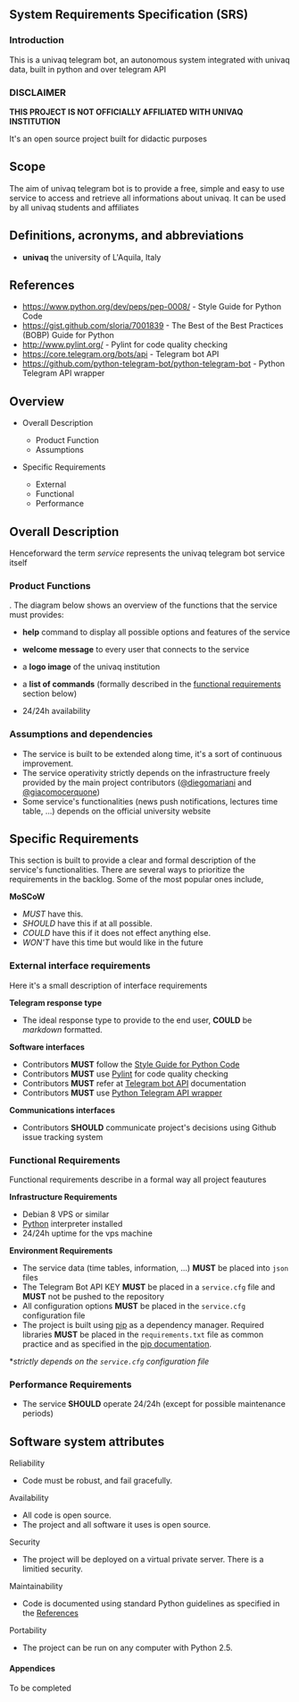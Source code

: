 ## System Requirements Specification (SRS)


### Introduction

This is a univaq telegram bot, an autonomous system integrated with univaq data, built in python and over telegram API

### DISCLAIMER ###
**THIS PROJECT IS NOT OFFICIALLY AFFILIATED WITH UNIVAQ INSTITUTION**

It's an open source project built for didactic purposes

Scope
-------

The aim of univaq telegram bot is to provide a free, simple and easy to use service to access and retrieve all informations about univaq. It can be used by all univaq students and affiliates

Definitions, acronyms, and abbreviations
----------------------------------------

- **univaq** the university of L'Aquila, Italy

References
----------

* https://www.python.org/dev/peps/pep-0008/ - Style Guide for Python Code
* https://gist.github.com/sloria/7001839 - The Best of the Best Practices (BOBP) Guide for Python
* http://www.pylint.org/ - Pylint for code quality checking
* https://core.telegram.org/bots/api - Telegram bot API
* https://github.com/python-telegram-bot/python-telegram-bot - Python Telegram API wrapper


Overview
--------
* Overall Description
   + Product Function
   + Assumptions

* Specific Requirements
   + External
   + Functional
   + Performance

Overall Description
-----------------
 Henceforward the term *service* represents the univaq telegram bot service itself

### Product Functions

.
 The diagram below shows an overview of the functions that the service must provides:

- **help** command to display all possible options and features of the service

- **welcome message** to every user that connects to the service
- a **logo image** of the univaq institution

- a **list of commands** (formally described in the [functional requirements](#functional-requirements) section below)
- 24/24h availability


### Assumptions and dependencies


- The service is built to be extended along time, it's a sort of continuous improvement.
- The service operativity strictly depends on the infrastructure freely provided by the main project contributors ([@diegomariani](http://diegomariani.com) and [@giacomocerquone](http://giacomocerquone.com))
- Some service's functionalities (news push notifications, lectures time table, ...) depends on the official university website

Specific Requirements
-----------------

This section is built to provide a clear and formal description of the service's functionalities.
There are several ways to prioritize the requirements in the backlog. Some of the most popular ones include,

**MoSCoW**

- *MUST* have this.
- *SHOULD* have this if at all possible.
- *COULD* have this if it does not effect anything else.
- *WON'T* have this time but would like in the future

### External interface requirements


Here it's a small description of interface requirements

**Telegram response type**

- The ideal response type to provide to the end user, **COULD** be *markdown* formatted.


**Software interfaces**

* Contributors **MUST** follow the [Style Guide for Python Code](https://www.python.org/dev/peps/pep-0008/)
* Contributors **MUST** use [Pylint](http://www.pylint.org/) for code quality checking
* Contributors **MUST** refer at [Telegram bot API](https://core.telegram.org/bots/api) documentation
* Contributors **MUST** use [Python Telegram API wrapper](https://github.com/python-telegram-bot/python-telegram-bot)

**Communications interfaces**


* Contributors **SHOULD** communicate project's decisions using Github issue tracking system

### Functional Requirements


Functional requirements describe in a formal way all project feautures

**Infrastructure Requirements**

* Debian 8 VPS or similar
* [Python](https://www.python.org/) interpreter installed
* 24/24h uptime for the vps machine

**Environment Requirements**

* The service data (time tables, information, ...) **MUST** be placed into `json` files
* The Telegram Bot API KEY **MUST** be placed in a `service.cfg` file and **MUST** not be pushed to the repository
* All configuration options **MUST** be placed in the `service.cfg` configuration file
* The project is built using [pip](https://pypi.python.org/pypi/pip) as a dependency manager. Required libraries **MUST** be placed in the `requirements.txt` file as common practice and as specified in the [pip documentation](https://pip.pypa.io/en/stable/).


**strictly depends on the `service.cfg` configuration file*

### Performance Requirements


* The service **SHOULD** operate 24/24h (except for possible maintenance periods)


Software system attributes
--------------------------

Reliability

* Code must be robust, and fail gracefully.

Availability

* All code is open source.
* The project and all software it uses is open source.


Security

* The project will be deployed on a virtual private server.  There is a limitied security.

Maintainability

* Code is documented using standard Python guidelines as specified in the [References](#references)

Portability

* The project can be run on any computer with Python 2.5.


#### Appendices


To be completed

